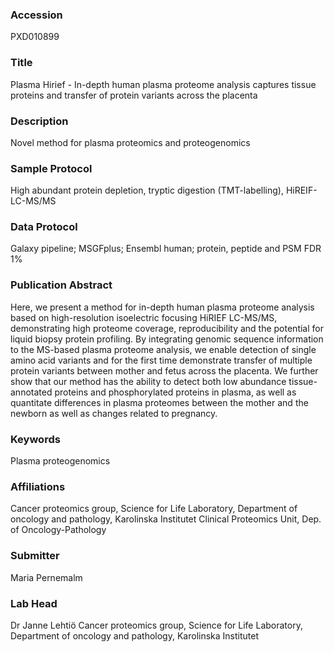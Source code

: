 ### Accession
PXD010899

### Title
Plasma Hirief -  In-depth human plasma proteome analysis captures tissue proteins and transfer of protein variants across the placenta

### Description
Novel method for plasma proteomics and proteogenomics

### Sample Protocol
High abundant protein depletion, tryptic digestion (TMT-labelling), HiREIF-LC-MS/MS

### Data Protocol
Galaxy pipeline; MSGFplus; Ensembl human; protein, peptide and PSM FDR 1%

### Publication Abstract
Here, we present a method for in-depth human plasma proteome analysis based on high-resolution isoelectric focusing HiRIEF LC-MS/MS, demonstrating high proteome coverage, reproducibility and the potential for liquid biopsy protein profiling. By integrating genomic sequence information to the MS-based plasma proteome analysis, we enable detection of single amino acid variants and for the first time demonstrate transfer of multiple protein variants between mother and fetus across the placenta. We further show that our method has the ability to detect both low abundance tissue-annotated proteins and phosphorylated proteins in plasma, as well as quantitate differences in plasma proteomes between the mother and the newborn as well as changes related to pregnancy.

### Keywords
Plasma proteogenomics

### Affiliations
Cancer proteomics group, Science for Life Laboratory, Department of oncology and pathology, Karolinska Institutet
Clinical Proteomics Unit, Dep. of Oncology-Pathology

### Submitter
Maria Pernemalm

### Lab Head
Dr Janne Lehtiö
Cancer proteomics group, Science for Life Laboratory, Department of oncology and pathology, Karolinska Institutet


